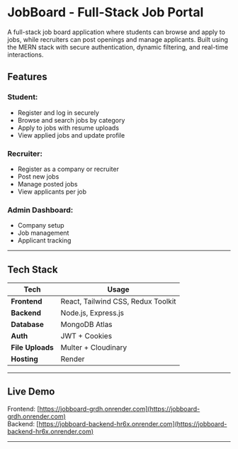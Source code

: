 # JobBoard - Full-Stack Job Portal

A full-stack job board application where students can browse and apply to jobs, while recruiters can post openings and manage applicants. Built using the MERN stack with secure authentication, dynamic filtering, and real-time interactions.

## Features

### Student:
- Register and log in securely
- Browse and search jobs by category
- Apply to jobs with resume uploads
- View applied jobs and update profile

### Recruiter:
- Register as a company or recruiter
- Post new jobs
- Manage posted jobs
- View applicants per job

### Admin Dashboard:
- Company setup
- Job management
- Applicant tracking

---

## Tech Stack

| Tech          | Usage                          |
|---------------|---------------------------------|
| **Frontend**  | React, Tailwind CSS, Redux Toolkit |
| **Backend**   | Node.js, Express.js             |
| **Database**  | MongoDB Atlas                   |
| **Auth**      | JWT + Cookies                   |
| **File Uploads** | Multer + Cloudinary         |
| **Hosting**   | Render                          |

---

## Live Demo

Frontend: [https://jobboard-grdh.onrender.com](https://jobboard-grdh.onrender.com)  
Backend: [https://jobboard-backend-hr6x.onrender.com](https://jobboard-backend-hr6x.onrender.com)

---


